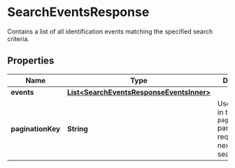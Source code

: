

# SearchEventsResponse

Contains a list of all identification events matching the specified search criteria.

## Properties

| Name | Type | Description | Notes |
|------------ | ------------- | ------------- | -------------|
|**events** | [**List&lt;SearchEventsResponseEventsInner&gt;**](SearchEventsResponseEventsInner.md) |  |  [optional] |
|**paginationKey** | **String** | Use this value in the `pagination_key` parameter to request the next page of search results. |  [optional] |



